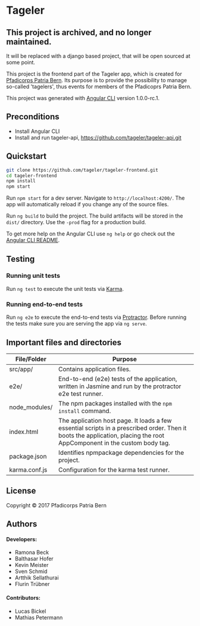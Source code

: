 # Tageler

## This project is archived, and no longer maintained.
It will be replaced with a django based project, that will be open sourced at some point.

This project is the frontend part of the Tageler app, which is created for [Pfadicorps Patria Bern](https://www.pfadipatria.ch/).
Its purpose is to provide the possibility to manage so-called 'tagelers', thus events for members of the Pfadicoprs Patria Bern.

This project was generated with [Angular CLI](https://github.com/angular/angular-cli) version 1.0.0-rc.1.

## Preconditions
- Install Angular CLI
- Install and run tageler-api, https://github.com/tageler/tageler-api.git

## Quickstart
```bash
git clone https://github.com/tageler/tageler-frontend.git
cd tageler-frontend
npm install
npm start
```
Run `npm start` for a dev server. Navigate to `http://localhost:4200/`. The app will automatically reload if you change any of the source files.

Run `ng build` to build the project. The build artifacts will be stored in the `dist/` directory. Use the `-prod` flag for a production build.

To get more help on the Angular CLI use `ng help` or go check out the [Angular CLI README](https://github.com/angular/angular-cli/blob/master/README.md).

## Testing
### Running unit tests

Run `ng test` to execute the unit tests via [Karma](https://karma-runner.github.io).

### Running end-to-end tests

Run `ng e2e` to execute the end-to-end tests via [Protractor](http://www.protractortest.org/).
Before running the tests make sure you are serving the app via `ng serve`.


## Important files and directories
| File/Folder | Purpose |
|--------|-------------|
| src/app/ | Contains application files. |
| e2e/ | End-to-end (e2e) tests of the application, written in Jasmine and run by the protractor e2e test runner. |
| node_modules/ | The npm packages installed with the `npm install` command. |
| index.html | The application host page. It loads a few essential scripts in a prescribed order. Then it boots the application, placing the root AppComponent in the custom <my-app> body tag. |
| package.json | Identifies npmpackage dependencies for the project. |
| karma.conf.js | Configuration for the karma test runner. |


## License
Copyright © 2017 Pfadicorps Patria Bern

## Authors
#### Developers:
  * Ramona Beck
  * Balthasar Hofer
  * Kevin Meister
  * Sven Schmid
  * Artthik Sellathurai
  * Flurin Trübner
   
#### Contributors:
  * Lucas Bickel
  * Mathias Petermann
